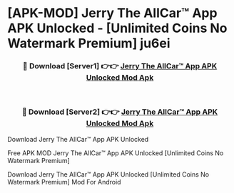 # [APK-MOD] Jerry  The AllCar™ App APK Unlocked - [Unlimited Coins No Watermark Premium] ju6ei



<div align="center">
<h3>🔴 Download [Server1] 👉👉 <a href="https://momento.my/?title=Jerry__The_AllCar™_App_APK_Unlocked">Jerry  The AllCar™ App APK Unlocked Mod Apk</a></h3><br>

<h3>🔴 Download [Server2] 👉👉 <a href="https://momento.my/?title=Jerry__The_AllCar™_App_APK_Unlocked">Jerry  The AllCar™ App APK Unlocked Mod Apk</a></h3>
</div>



Download Jerry  The AllCar™ App APK Unlocked 

Free APK MOD Jerry  The AllCar™ App APK Unlocked [Unlimited Coins No Watermark Premium]

Download Jerry  The AllCar™ App APK Unlocked [Unlimited Coins No Watermark Premium] Mod For Android
